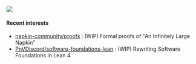 ![](https://github-readme-stats.vercel.app/api?username=simnalamburt&hide_border=true&custom_title=🐸&show_icons=true&include_all_commits=true&hide=contribs&theme=transparent)

#### Recent interests
- [napkin-community/proofs](https://github.com/napkin-community/proofs) : (WIP) Formal proofs of "An Infinitely Large Napkin"
- [PnVDiscord/software-foundations-lean](https://github.com/PnVDiscord/software-foundations-lean) : (WIP) Rewriting Software Foundations in Lean 4
